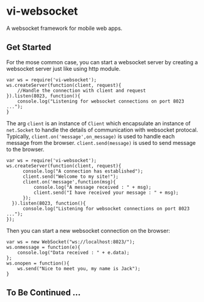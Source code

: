 # vi-websocket
A websocket framework for mobile web apps.

## Get Started
For the mose common case, you can start a websocket server by creating a websocket server just like using http module.

    var ws = require('vi-websocket');
    ws.createServer(function(client, request){
        //Handle the connection with client and request
    }).listen(8023, function(){
        console.log("Listening for websocket connections on port 8023 ...");
    }

The arg `client` is an instance of `Client` which encapsulate an instance of `net.Socket` to handle the details of communication with websocket protocal. Typically, `client.on('message',on_message)` is used to handle each message from the browser. `client.send(message)` is used to send message to the browser.

    var ws = require('vi-websocket');
    ws.createServer(function(client, request){
          console.log("A connection has established");
          client.send("Welcome to my site!");
          client.on('message',function(msg){
              console.log("A message received : " + msg);
              client.send("I have received your message : " + msg);
          });
      }).listen(8023, function(){
          console.log("Listening for websocket connections on port 8023 ...");
    });

Then you can start a new websocket connection on the browser:

    var ws = new WebSocket("ws://localhost:8023/");
    ws.onmessage = function(e){
        console.log("Data received : " + e.data);
    };
    ws.onopen = function(){
        ws.send("Nice to meet you, my name is Jack");
    }

## To Be Continued ...
